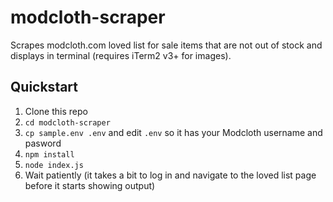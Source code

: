# modcloth-scraper

Scrapes modcloth.com loved list for sale items that are not out of stock and
displays in terminal (requires iTerm2 v3+ for images).


## Quickstart

1. Clone this repo
2. `cd modcloth-scraper`
3. `cp sample.env .env` and edit `.env` so it has your Modcloth username and pasword
4. `npm install`
5. `node index.js`
6. Wait patiently (it takes a bit to log in and navigate to the loved list page
   before it starts showing output)
